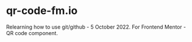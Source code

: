 # qr-code-fm.io

Relearning how to use git/github - 5 October 2022. 
For Frontend Mentor - QR code component.
